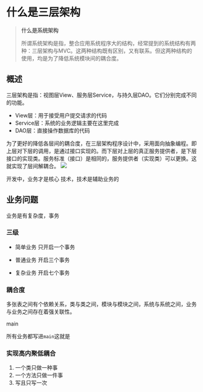 #  **什么是三层架构**
> **什么是系统架构**
>
>所谓系统架构是指，整合应用系统程序大的结构，经常提到的系统结构有两种：三层架构与MVC。这两种结构既有区别，又有联系。但这两种结构的使用，均是为了降低系统模块间的耦合度。

## 概述
三层架构是指：视图层View、服务层Service，与持久层DAO。它们分别完成不同的功能。
-   View层：用于接受用户提交请求的代码
-   Service层：系统的业务逻辑主要在这里完成
-   DAO层：直接操作数据库的代码

为了更好的降低各层间的耦合度，在三层架构程序设计中，采用面向抽象编程。即上层对下层的调用，是通过接口实现的。而下层对上层的真正服务提供者，是下层接口的实现类。服务标准（接口）是相同的，服务提供者（实现类）可以更换。这就实现了层间解耦合。
![](https://note.youdao.com/yws/public/resource/4458e70abe49c5df256a52bce850a391/xmlnote/959D695E2A614D8D96575B6392147CE6/2460)

开发中，业务才是核心
技术，技术是辅助业务的

## **业务问题**

业务是有复杂度，事务

### **三级**

-   简单业务    只开启一个事务

-   普通业务    开启三个事务

-   复杂业务    开启七个事务


### **耦合度**
多张表之间有个依赖关系，类与类之间，模块与模块之间，系统与系统之间，业务与业务之间存在着强关联性。

main

所有业务都写进`main`这就是

### **实现高内聚低耦合**

1. 一个类只做一种事
2. 一个方法只做一件事
3. 写且只写一次
    
